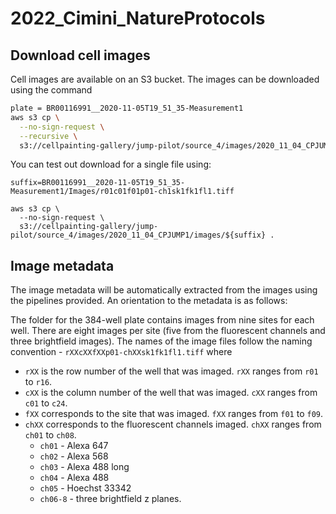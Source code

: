 # 2022_Cimini_NatureProtocols

## Download cell images

Cell images are available on an S3 bucket. The images can be downloaded using the command

```bash
plate = BR00116991__2020-11-05T19_51_35-Measurement1
aws s3 cp \
  --no-sign-request \
  --recursive \
  s3://cellpainting-gallery/jump-pilot/source_4/images/2020_11_04_CPJUMP1/images/${plate} .
```

You can test out download for a single file using:

```
suffix=BR00116991__2020-11-05T19_51_35-Measurement1/Images/r01c01f01p01-ch1sk1fk1fl1.tiff

aws s3 cp \
  --no-sign-request \
  s3://cellpainting-gallery/jump-pilot/source_4/images/2020_11_04_CPJUMP1/images/${suffix} .
```
## Image metadata

The image metadata will be automatically extracted from the images using the pipelines provided.
An orientation to the metadata is as follows:

The folder for the 384-well plate contains images from nine sites for each well.
There are eight images per site (five from the fluorescent channels and three brightfield images).
The names of the image files follow the naming convention - `rXXcXXfXXp01-chXXsk1fk1fl1.tiff` where
- `rXX` is the row number of the well that was imaged. `rXX` ranges from `r01` to `r16`.
- `cXX` is the column number of the well that was imaged. `cXX` ranges from `c01` to `c24`.
- `fXX` corresponds to the site that was imaged. `fXX` ranges from `f01` to `f09`.
- `chXX` corresponds to the fluorescent channels imaged. `chXX` ranges from `ch01` to `ch08`.
    - `ch01` - Alexa 647
    - `ch02` - Alexa 568
    - `ch03` - Alexa 488 long
    - `ch04` - Alexa 488
    - `ch05` - Hoechst 33342
    - `ch06-8` - three brightfield z planes.

